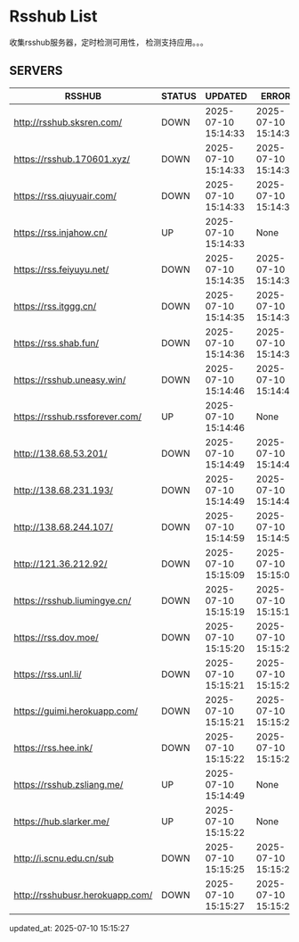 # Rsshub List

收集rsshub服务器，定时检测可用性， 检测支持应用。。。


## SERVERS

|  RSSHUB   | STATUS  | UPDATED  | ERROR  | TWITTER |  
|  ----  | ----  | ----  | ----  | ---- |  
| http://rsshub.sksren.com/ | DOWN | 2025-07-10 15:14:33 | 2025-07-10 15:14:33 |  
| https://rsshub.170601.xyz/ | DOWN | 2025-07-10 15:14:33 | 2025-07-10 15:14:33 |  
| https://rss.qiuyuair.com/ | DOWN | 2025-07-10 15:14:33 | 2025-07-10 15:14:33 |  
| https://rss.injahow.cn/ | UP | 2025-07-10 15:14:33 | None ||  
| https://rss.feiyuyu.net/ | DOWN | 2025-07-10 15:14:35 | 2025-07-10 15:14:35 |  
| https://rss.itggg.cn/ | DOWN | 2025-07-10 15:14:35 | 2025-07-10 15:14:35 |  
| https://rss.shab.fun/ | DOWN | 2025-07-10 15:14:36 | 2025-07-10 15:14:36 |  
| https://rsshub.uneasy.win/ | DOWN | 2025-07-10 15:14:46 | 2025-07-10 15:14:46 |  
| https://rsshub.rssforever.com/ | UP | 2025-07-10 15:14:46 | None ||  
| http://138.68.53.201/ | DOWN | 2025-07-10 15:14:49 | 2025-07-10 15:14:49 |  
| http://138.68.231.193/ | DOWN | 2025-07-10 15:14:49 | 2025-07-10 15:14:49 |  
| http://138.68.244.107/ | DOWN | 2025-07-10 15:14:59 | 2025-07-10 15:14:59 |  
| http://121.36.212.92/ | DOWN | 2025-07-10 15:15:09 | 2025-07-10 15:15:09 |  
| https://rsshub.liumingye.cn/ | DOWN | 2025-07-10 15:15:19 | 2025-07-10 15:15:19 |  
| https://rss.dov.moe/ | DOWN | 2025-07-10 15:15:20 | 2025-07-10 15:15:20 |  
| https://rss.unl.li/ | DOWN | 2025-07-10 15:15:21 | 2025-07-10 15:15:21 |  
| https://guimi.herokuapp.com/ | DOWN | 2025-07-10 15:15:21 | 2025-07-10 15:15:21 |  
| https://rss.hee.ink/ | DOWN | 2025-07-10 15:15:22 | 2025-07-10 15:15:22 |  
| https://rsshub.zsliang.me/ | UP | 2025-07-10 15:14:49 | None |OK|  
| https://hub.slarker.me/ | UP | 2025-07-10 15:15:22 | None ||  
| http://i.scnu.edu.cn/sub | DOWN | 2025-07-10 15:15:25 | 2025-07-10 15:15:25 |  
| http://rsshubusr.herokuapp.com/ | DOWN | 2025-07-10 15:15:27 | 2025-07-10 15:15:27 |  
  

updated_at: 2025-07-10 15:15:27  
